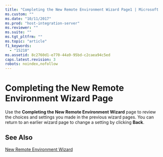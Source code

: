 ```yaml
---
title: "Completing the New Remote Environment Wizard Page1 | Microsoft Docs"
ms.custom: ""
ms.date: "10/11/2017"
ms.prod: "host-integration-server"
ms.reviewer: ""
ms.suite: ""
ms.tgt_pltfrm: ""
ms.topic: "article"
f1_keywords: 
  - "15210"
ms.assetid: 8c2760d1-e770-44a9-95bd-c2caea94c5ed
caps.latest.revision: 3
robots: noindex,nofollow
---
```

# Completing the New Remote Environment Wizard Page
Use the **Completing the New Remote Environment Wizard** page to review the choices and settings you made in the previous wizard pages. You can return to an earlier wizard page to change a setting by clicking **Back**.  
  
## See Also  
 [New Remote Environment Wizard](../core/new-remote-environment-wizard.md)